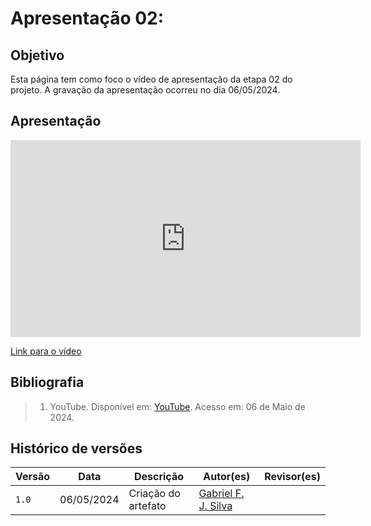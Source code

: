 # Apresentação 02:

## Objetivo
Esta página tem como foco o vídeo de apresentação da etapa 02 do projeto. A gravação da apresentação ocorreu no dia 06/05/2024.

## Apresentação

<iframe width="560" height="315" src="https://www.youtube.com/embed/kU4T5trd2uM?si=IhgI4fbsKMe8TIt3" title="YouTube video player" frameborder="0" allow="accelerometer; autoplay; clipboard-write; encrypted-media; gyroscope; picture-in-picture; web-share" referrerpolicy="strict-origin-when-cross-origin" allowfullscreen></iframe>

[Link para o vídeo](https://www.youtube.com/watch?v=kU4T5trd2uM)


## Bibliografia

> 1. YouTube. Disponível em: [YouTube](https://youtube.com/kU4T5trd2uM). Acesso em: 06 de Maio de 2024.

## Histórico de versões
Versão |   Data  | Descrição | Autor(es) | Revisor(es)
------ | ---- | ------ | ---------- | ----------
`1.0` | 06/05/2024 | Criação do artefato | [Gabriel F. J. Silva](https://github.com/MMcLovin) | [](https://www.github.com/)
